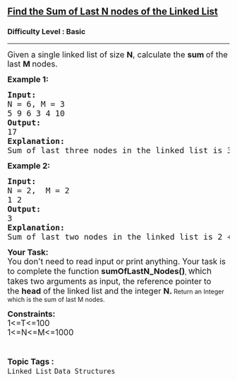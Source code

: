 <h2><a href="https://www.geeksforgeeks.org/problems/find-the-sum-of-last-n-nodes-of-the-linked-list/1?page=1&category=Linked%20List&difficulty=School,Basic&status=unsolved&sortBy=submissions">Find the Sum of Last N nodes of the Linked List</a></h2><h3>Difficulty Level : Basic</h3><hr><div class="problems_problem_content__Xm_eO"><p><span style="font-size: 18px;">Given a single linked list of size <strong>N</strong>, calculate the <strong>sum </strong>of the last <strong>M </strong>nodes.</span></p>
<p><span style="font-size: 18px;"><strong>Example 1:</strong></span></p>
<pre><span style="font-size: 18px;"><strong>Input:</strong><br>N = 6, M = 3<br>5 9 6 3 4 10<br></span><span style="font-size: 18px;"><strong>Output:</strong><br>17<br></span><span style="font-size: 18px;"><strong>Explanation:<br></strong>Sum of last three nodes in the linked list is 3 + 4 + 10 = 17.</span></pre>
<p><span style="font-size: 18px;"><strong>Example 2:</strong></span></p>
<pre><span style="font-size: 18px;"><strong>Input:</strong><br>N = 2,  M = 2<br>1 2<br></span><span style="font-size: 18px;"><strong>Output:</strong><br>3<br></span><span style="font-size: 18px;"><strong>Explanation:<br></strong>Sum of last two nodes in the linked list is 2 + 1 = 3.</span></pre>
<p><span style="font-size: 18px;"><strong>Your Task: <br></strong></span><span style="font-size: 18px;">You don't need to read input or print anything. Your task is to complete the function&nbsp;<strong>sumOfLastN_Nodes</strong></span><strong style="font-size: 18px;">()</strong>, <span style="font-size: 14pt;">which takes&nbsp;</span><span style="font-size: 18px;">two arguments as input, the reference pointer to the&nbsp;</span><strong style="font-size: 18px;">head</strong><span style="font-size: 18px;"> of the linked list and the integer&nbsp;</span><strong style="font-size: 18px;">N. </strong>Return an Integer which is the sum of last M nodes.</p>
<p><span style="font-size: 18px;"><strong>Constraints:</strong><br>1&lt;=T&lt;=100<br>1&lt;=N&lt;=M&lt;=1000</span></p></div><br><p><span style=font-size:18px><strong>Topic Tags : </strong><br><code>Linked List</code>&nbsp;<code>Data Structures</code>&nbsp;